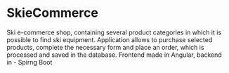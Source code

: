 # SkieCommerce
Ski e-commerce shop, containing several product categories in which it is possible to find ski equipment. Application allows to purchase selected products, complete the necessary form and place an order, which is processed and saved in the database. Frontend made in Angular, backend in - Spirng Boot 
